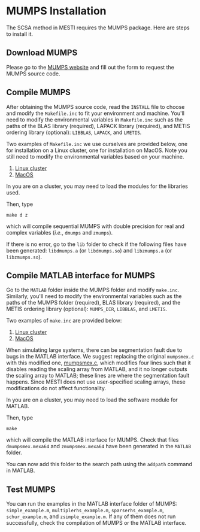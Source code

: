 # MUMPS Installation

The SCSA method in MESTI requires the MUMPS package. Here are steps to install it.

## Download MUMPS
Please go to the [MUMPS website](http://mumps.enseeiht.fr/index.php?page=dwnld) and fill out the form to request the MUMPS source code.

## Compile MUMPS
After obtaining the MUMPS source code, read the <code>INSTALL</code> file to choose and modify the <code>Makefile.inc</code> to fit your environment and machine. You'll need to modify the environmental variables in <code>Makefile.inc</code> such as the paths of the BLAS library (required), LAPACK library (required), and METIS ordering library (optional): <code>LIBBLAS</code>, <code>LAPACK</code>, and <code>LMETIS</code>.

Two examples of <code>Makefile.inc</code> we use ourselves are provided below, one for installation on a Linux cluster, one for installation on MacOS. Note you still need to modify the environmental variables based on your machine.

1. [Linux cluster](./linux/Makefile.inc)
2. [MacOS](./macOS/Makefile.inc)

In you are on a cluster, you may need to load the modules for the libraries used.

Then, type

<code>make d z</code>

which will compile sequential MUMPS with double precision for real and complex variables (*i.e.*, <code>dmumps</code> and <code>zmumps</code>). 

If there is no error, go to the <code>lib</code> folder to check if the following files have been generated: <code>libdmumps.a</code> (or <code>libdmumps.so</code>) and <code>libzmumps.a</code> (or <code>libzmumps.so</code>).

## Compile MATLAB interface for MUMPS

Go to the <code>MATLAB</code> folder inside the MUMPS folder and modify <code>make.inc</code>.  Similarly, you'll need to modify the environmental variables such as the paths of the MUMPS folder (required), BLAS library (required), and the METIS ordering library (optional): <code>MUMPS_DIR</code>, <code>LIBBLAS</code>, and <code>LMETIS</code>.

Two examples of <code>make.inc</code> are provided below:
1. [Linux cluster](./linux/make.inc)
2. [MacOS](./macOS/make.inc)

When simulating large systems, there can be segmentation fault due to bugs in the MATLAB interface. We suggest replacing the original <code>mumpsmex.c</code> with this modified one, [mumpsmex.c](mumpsmex.c), which modifies four lines such that it disables reading the scaling array from MATLAB, and it no longer outputs the scaling array to MATLAB; these lines are where the segmentation fault happens. Since MESTI does not use user-specified scaling arrays, these modifications do not affect functionality.

In you are on a cluster, you may need to load the software module for MATLAB.

Then, type

<code>make</code>

which will compile the MATLAB interface for MUMPS. Check that files <code>dmumpsmex.mexa64</code> and <code>zmumpsmex.mexa64</code> have been generated in the <code>MATLAB</code> folder.

You can now add this folder to the search path using the <code>addpath</code> command in MATLAB. 


## Test MUMPS
You can run the examples in the MATLAB interface folder of MUMPS: <code>simple_example.m</code>, <code>multiplerhs_example.m</code>, <code>sparserhs_example.m</code>, <code>schur_example.m</code>, and <code>zsimple_example.m</code>. If any of them does not run successfully, check the compilation of MUMPS or the MATLAB interface.
